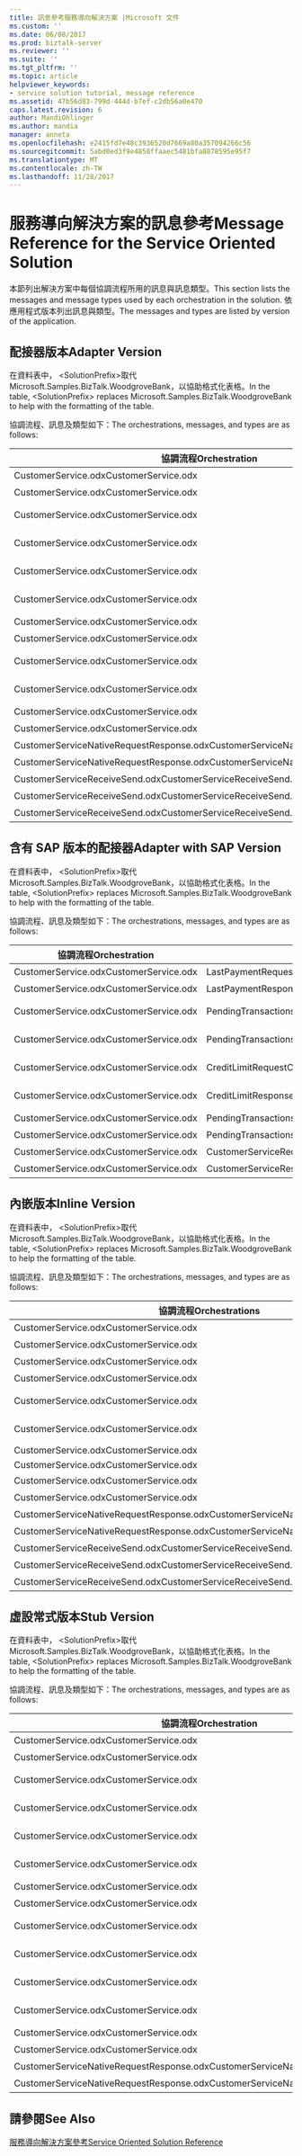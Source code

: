 ```yaml
---
title: 訊息參考服務導向解決方案 |Microsoft 文件
ms.custom: ''
ms.date: 06/08/2017
ms.prod: biztalk-server
ms.reviewer: ''
ms.suite: ''
ms.tgt_pltfrm: ''
ms.topic: article
helpviewer_keywords:
- service solution tutorial, message reference
ms.assetid: 47b56d83-799d-444d-b7ef-c2db56a0e470
caps.latest.revision: 6
author: MandiOhlinger
ms.author: mandia
manager: anneta
ms.openlocfilehash: e2415fd7e48c3936520d7669a80a357094266c56
ms.sourcegitcommit: 5abd0ed3f9e4858ffaaec5481bfa8878595e95f7
ms.translationtype: MT
ms.contentlocale: zh-TW
ms.lasthandoff: 11/28/2017
---
```

# <a name="message-reference-for-the-service-oriented-solution"></a><span data-ttu-id="d2afd-102">服務導向解決方案的訊息參考</span><span class="sxs-lookup"><span data-stu-id="d2afd-102">Message Reference for the Service Oriented Solution</span></span>
<span data-ttu-id="d2afd-103">本節列出解決方案中每個協調流程所用的訊息與訊息類型。</span><span class="sxs-lookup"><span data-stu-id="d2afd-103">This section lists the messages and message types used by each orchestration in the solution.</span></span> <span data-ttu-id="d2afd-104">依應用程式版本列出訊息與類型。</span><span class="sxs-lookup"><span data-stu-id="d2afd-104">The messages and types are listed by version of the application.</span></span>  
  
## <a name="adapter-version"></a><span data-ttu-id="d2afd-105">配接器版本</span><span class="sxs-lookup"><span data-stu-id="d2afd-105">Adapter Version</span></span>  
 <span data-ttu-id="d2afd-106">在資料表中， \<SolutionPrefix\>取代 Microsoft.Samples.BizTalk.WoodgroveBank，以協助格式化表格。</span><span class="sxs-lookup"><span data-stu-id="d2afd-106">In the table, \<SolutionPrefix\> replaces Microsoft.Samples.BizTalk.WoodgroveBank to help with the formatting of the table.</span></span>  
  
 <span data-ttu-id="d2afd-107">協調流程、訊息及類型如下：</span><span class="sxs-lookup"><span data-stu-id="d2afd-107">The orchestrations, messages, and types are as follows:</span></span>  
  
|<span data-ttu-id="d2afd-108">協調流程</span><span class="sxs-lookup"><span data-stu-id="d2afd-108">Orchestration</span></span>|<span data-ttu-id="d2afd-109">訊息</span><span class="sxs-lookup"><span data-stu-id="d2afd-109">Message</span></span>|<span data-ttu-id="d2afd-110">訊息類型</span><span class="sxs-lookup"><span data-stu-id="d2afd-110">Message Type</span></span>|  
|-------------------|-------------|------------------|  
|<span data-ttu-id="d2afd-111">CustomerService.odx</span><span class="sxs-lookup"><span data-stu-id="d2afd-111">CustomerService.odx</span></span>|<span data-ttu-id="d2afd-112">LastPaymentRequest</span><span class="sxs-lookup"><span data-stu-id="d2afd-112">LastPaymentRequest</span></span>|<span data-ttu-id="d2afd-113">\<SolutionPrefix\>。Schemas.LastPaymentRequest</span><span class="sxs-lookup"><span data-stu-id="d2afd-113">\<SolutionPrefix\>.Schemas.LastPaymentRequest</span></span>|  
|<span data-ttu-id="d2afd-114">CustomerService.odx</span><span class="sxs-lookup"><span data-stu-id="d2afd-114">CustomerService.odx</span></span>|<span data-ttu-id="d2afd-115">LastPaymentResponse</span><span class="sxs-lookup"><span data-stu-id="d2afd-115">LastPaymentResponse</span></span>|<span data-ttu-id="d2afd-116">\<SolutionPrefix\>。Schemas.LastPaymentResponse</span><span class="sxs-lookup"><span data-stu-id="d2afd-116">\<SolutionPrefix\>.Schemas.LastPaymentResponse</span></span>|  
|<span data-ttu-id="d2afd-117">CustomerService.odx</span><span class="sxs-lookup"><span data-stu-id="d2afd-117">CustomerService.odx</span></span>|<span data-ttu-id="d2afd-118">PendingTransactionsWSRequest</span><span class="sxs-lookup"><span data-stu-id="d2afd-118">PendingTransactionsWSRequest</span></span>|<span data-ttu-id="d2afd-119">\<SolutionPrefix\>。Orchestrations.Adapter.PendTransWS.PendingTransactionsWebService_。GetPendingTransactions_request</span><span class="sxs-lookup"><span data-stu-id="d2afd-119">\<SolutionPrefix\>.Orchestrations.Adapter.PendTransWS.PendingTransactionsWebService_.GetPendingTransactions_request</span></span>|  
|<span data-ttu-id="d2afd-120">CustomerService.odx</span><span class="sxs-lookup"><span data-stu-id="d2afd-120">CustomerService.odx</span></span>|<span data-ttu-id="d2afd-121">PendingTransactionsWSResponse</span><span class="sxs-lookup"><span data-stu-id="d2afd-121">PendingTransactionsWSResponse</span></span>|<span data-ttu-id="d2afd-122">\<SolutionPrefix\>。Orchestrations.Adapter.PendTransWS.PendingTransactionsWebService_。GetPendingTransactions_response</span><span class="sxs-lookup"><span data-stu-id="d2afd-122">\<SolutionPrefix\>.Orchestrations.Adapter.PendTransWS.PendingTransactionsWebService_.GetPendingTransactions_response</span></span>|  
|<span data-ttu-id="d2afd-123">CustomerService.odx</span><span class="sxs-lookup"><span data-stu-id="d2afd-123">CustomerService.odx</span></span>|<span data-ttu-id="d2afd-124">CreditLimitRequest</span><span class="sxs-lookup"><span data-stu-id="d2afd-124">CreditLimitRequest</span></span>|<span data-ttu-id="d2afd-125">\<SolutionPrefix\>。Schemas.BAPI_BANKACCT_GET_DETAIL。BAPI_BANKACCT_GET_DETAIL_Request</span><span class="sxs-lookup"><span data-stu-id="d2afd-125">\<SolutionPrefix\>.Schemas.BAPI_BANKACCT_GET_DETAIL.BAPI_BANKACCT_GET_DETAIL_Request</span></span>|  
|<span data-ttu-id="d2afd-126">CustomerService.odx</span><span class="sxs-lookup"><span data-stu-id="d2afd-126">CustomerService.odx</span></span>|<span data-ttu-id="d2afd-127">CreditLimitResponse</span><span class="sxs-lookup"><span data-stu-id="d2afd-127">CreditLimitResponse</span></span>|<span data-ttu-id="d2afd-128">\<SolutionPrefix\>。Schemas.BAPI_BANKACCT_GET_DETAIL。BAPI_BANKACCT_GET_DETAIL_Response</span><span class="sxs-lookup"><span data-stu-id="d2afd-128">\<SolutionPrefix\>.Schemas.BAPI_BANKACCT_GET_DETAIL.BAPI_BANKACCT_GET_DETAIL_Response</span></span>|  
|<span data-ttu-id="d2afd-129">CustomerService.odx</span><span class="sxs-lookup"><span data-stu-id="d2afd-129">CustomerService.odx</span></span>|<span data-ttu-id="d2afd-130">PendingTransactionsRequest</span><span class="sxs-lookup"><span data-stu-id="d2afd-130">PendingTransactionsRequest</span></span>|<span data-ttu-id="d2afd-131">\<SolutionPrefix\>。Schemas.PendingTransactionsRequest</span><span class="sxs-lookup"><span data-stu-id="d2afd-131">\<SolutionPrefix\>.Schemas.PendingTransactionsRequest</span></span>|  
|<span data-ttu-id="d2afd-132">CustomerService.odx</span><span class="sxs-lookup"><span data-stu-id="d2afd-132">CustomerService.odx</span></span>|<span data-ttu-id="d2afd-133">PendingTransactionsResponse</span><span class="sxs-lookup"><span data-stu-id="d2afd-133">PendingTransactionsResponse</span></span>|<span data-ttu-id="d2afd-134">\<SolutionPrefix\>。Schemas.PendingTransactionsResponse</span><span class="sxs-lookup"><span data-stu-id="d2afd-134">\<SolutionPrefix\>.Schemas.PendingTransactionsResponse</span></span>|  
|<span data-ttu-id="d2afd-135">CustomerService.odx</span><span class="sxs-lookup"><span data-stu-id="d2afd-135">CustomerService.odx</span></span>|<span data-ttu-id="d2afd-136">StubSAPWebServiceRequest</span><span class="sxs-lookup"><span data-stu-id="d2afd-136">StubSAPWebServiceRequest</span></span>|<span data-ttu-id="d2afd-137">\<SolutionPrefix\>。Orchestrations.Adapter.StubSAPWS.StubSAPWS_。GetAccountDetails_request</span><span class="sxs-lookup"><span data-stu-id="d2afd-137">\<SolutionPrefix\>.Orchestrations.Adapter.StubSAPWS.StubSAPWS_.GetAccountDetails_request</span></span>|  
|<span data-ttu-id="d2afd-138">CustomerService.odx</span><span class="sxs-lookup"><span data-stu-id="d2afd-138">CustomerService.odx</span></span>|<span data-ttu-id="d2afd-139">StubSAPWebServiceResponse</span><span class="sxs-lookup"><span data-stu-id="d2afd-139">StubSAPWebServiceResponse</span></span>|<span data-ttu-id="d2afd-140">\<SolutionPrefix\>。Orchestrations.Adapter.StubSAPWS.StubSAPWS_。GetAccountDetails_response</span><span class="sxs-lookup"><span data-stu-id="d2afd-140">\<SolutionPrefix\>.Orchestrations.Adapter.StubSAPWS.StubSAPWS_.GetAccountDetails_response</span></span>|  
|<span data-ttu-id="d2afd-141">CustomerService.odx</span><span class="sxs-lookup"><span data-stu-id="d2afd-141">CustomerService.odx</span></span>|<span data-ttu-id="d2afd-142">CustomerServiceRequest</span><span class="sxs-lookup"><span data-stu-id="d2afd-142">CustomerServiceRequest</span></span>|<span data-ttu-id="d2afd-143">\<SolutionPrefix\>。Schemas.CustomerServiceRequest</span><span class="sxs-lookup"><span data-stu-id="d2afd-143">\<SolutionPrefix\>.Schemas.CustomerServiceRequest</span></span>|  
|<span data-ttu-id="d2afd-144">CustomerService.odx</span><span class="sxs-lookup"><span data-stu-id="d2afd-144">CustomerService.odx</span></span>|<span data-ttu-id="d2afd-145">CustomerServiceResponse</span><span class="sxs-lookup"><span data-stu-id="d2afd-145">CustomerServiceResponse</span></span>|<span data-ttu-id="d2afd-146">\<SolutionPrefix\>。Schemas.CustomerServiceResponse</span><span class="sxs-lookup"><span data-stu-id="d2afd-146">\<SolutionPrefix\>.Schemas.CustomerServiceResponse</span></span>|  
|<span data-ttu-id="d2afd-147">CustomerServiceNativeRequestResponse.odx</span><span class="sxs-lookup"><span data-stu-id="d2afd-147">CustomerServiceNativeRequestResponse.odx</span></span>|<span data-ttu-id="d2afd-148">CustomerServiceRequest</span><span class="sxs-lookup"><span data-stu-id="d2afd-148">CustomerServiceRequest</span></span>|<span data-ttu-id="d2afd-149">\<SolutionPrefix\>。Schemas.CustomerServiceRequest</span><span class="sxs-lookup"><span data-stu-id="d2afd-149">\<SolutionPrefix\>.Schemas.CustomerServiceRequest</span></span>|  
|<span data-ttu-id="d2afd-150">CustomerServiceNativeRequestResponse.odx</span><span class="sxs-lookup"><span data-stu-id="d2afd-150">CustomerServiceNativeRequestResponse.odx</span></span>|<span data-ttu-id="d2afd-151">CustomerServiceResponse</span><span class="sxs-lookup"><span data-stu-id="d2afd-151">CustomerServiceResponse</span></span>|<span data-ttu-id="d2afd-152">\<SolutionPrefix\>。Schemas.CustomerServiceResponse</span><span class="sxs-lookup"><span data-stu-id="d2afd-152">\<SolutionPrefix\>.Schemas.CustomerServiceResponse</span></span>|  
|<span data-ttu-id="d2afd-153">CustomerServiceReceiveSend.odx</span><span class="sxs-lookup"><span data-stu-id="d2afd-153">CustomerServiceReceiveSend.odx</span></span>|<span data-ttu-id="d2afd-154">CustomerServiceResponse2</span><span class="sxs-lookup"><span data-stu-id="d2afd-154">CustomerServiceResponse2</span></span>|<span data-ttu-id="d2afd-155">\<SolutionPrefix\>。Schemas.CustomerServiceResponse</span><span class="sxs-lookup"><span data-stu-id="d2afd-155">\<SolutionPrefix\>.Schemas.CustomerServiceResponse</span></span>|  
|<span data-ttu-id="d2afd-156">CustomerServiceReceiveSend.odx</span><span class="sxs-lookup"><span data-stu-id="d2afd-156">CustomerServiceReceiveSend.odx</span></span>|<span data-ttu-id="d2afd-157">CustomerServiceResponse</span><span class="sxs-lookup"><span data-stu-id="d2afd-157">CustomerServiceResponse</span></span>|<span data-ttu-id="d2afd-158">\<SolutionPrefix\>。Schemas.CustomerServiceResponse</span><span class="sxs-lookup"><span data-stu-id="d2afd-158">\<SolutionPrefix\>.Schemas.CustomerServiceResponse</span></span>|  
|<span data-ttu-id="d2afd-159">CustomerServiceReceiveSend.odx</span><span class="sxs-lookup"><span data-stu-id="d2afd-159">CustomerServiceReceiveSend.odx</span></span>|<span data-ttu-id="d2afd-160">CustomerServiceRequest</span><span class="sxs-lookup"><span data-stu-id="d2afd-160">CustomerServiceRequest</span></span>|<span data-ttu-id="d2afd-161">\<SolutionPrefix\>。Schemas.CustomerServiceRequest</span><span class="sxs-lookup"><span data-stu-id="d2afd-161">\<SolutionPrefix\>.Schemas.CustomerServiceRequest</span></span>|  
  
## <a name="adapter-with-sap-version"></a><span data-ttu-id="d2afd-162">含有 SAP 版本的配接器</span><span class="sxs-lookup"><span data-stu-id="d2afd-162">Adapter with SAP Version</span></span>  
 <span data-ttu-id="d2afd-163">在資料表中， \<SolutionPrefix\>取代 Microsoft.Samples.BizTalk.WoodgroveBank，以協助格式化表格。</span><span class="sxs-lookup"><span data-stu-id="d2afd-163">In the table, \<SolutionPrefix\> replaces Microsoft.Samples.BizTalk.WoodgroveBank to help with the formatting of the table.</span></span>  
  
 <span data-ttu-id="d2afd-164">協調流程、訊息及類型如下：</span><span class="sxs-lookup"><span data-stu-id="d2afd-164">The orchestrations, messages, and types are as follows:</span></span>  
  
|<span data-ttu-id="d2afd-165">協調流程</span><span class="sxs-lookup"><span data-stu-id="d2afd-165">Orchestration</span></span>|<span data-ttu-id="d2afd-166">訊息</span><span class="sxs-lookup"><span data-stu-id="d2afd-166">Message</span></span>|<span data-ttu-id="d2afd-167">訊息類型</span><span class="sxs-lookup"><span data-stu-id="d2afd-167">Message Type</span></span>|  
|-------------------|-------------|------------------|  
|<span data-ttu-id="d2afd-168">CustomerService.odx</span><span class="sxs-lookup"><span data-stu-id="d2afd-168">CustomerService.odx</span></span>|<span data-ttu-id="d2afd-169">LastPaymentRequest</span><span class="sxs-lookup"><span data-stu-id="d2afd-169">LastPaymentRequest</span></span>|<span data-ttu-id="d2afd-170">\<SolutionPrefix\>。Schemas.LastPaymentRequest</span><span class="sxs-lookup"><span data-stu-id="d2afd-170">\<SolutionPrefix\>.Schemas.LastPaymentRequest</span></span>|  
|<span data-ttu-id="d2afd-171">CustomerService.odx</span><span class="sxs-lookup"><span data-stu-id="d2afd-171">CustomerService.odx</span></span>|<span data-ttu-id="d2afd-172">LastPaymentResponse</span><span class="sxs-lookup"><span data-stu-id="d2afd-172">LastPaymentResponse</span></span>|<span data-ttu-id="d2afd-173">\<SolutionPrefix\>。Schemas.LastPaymentResponse</span><span class="sxs-lookup"><span data-stu-id="d2afd-173">\<SolutionPrefix\>.Schemas.LastPaymentResponse</span></span>|  
|<span data-ttu-id="d2afd-174">CustomerService.odx</span><span class="sxs-lookup"><span data-stu-id="d2afd-174">CustomerService.odx</span></span>|<span data-ttu-id="d2afd-175">PendingTransactionsWSRequest</span><span class="sxs-lookup"><span data-stu-id="d2afd-175">PendingTransactionsWSRequest</span></span>|<span data-ttu-id="d2afd-176">\<SolutionPrefix\>。Orchestrations.Adapter.PendTransWS.PendingTransactionsWebService_。GetPendingTransactions_request</span><span class="sxs-lookup"><span data-stu-id="d2afd-176">\<SolutionPrefix\>.Orchestrations.Adapter.PendTransWS.PendingTransactionsWebService_.GetPendingTransactions_request</span></span>|  
|<span data-ttu-id="d2afd-177">CustomerService.odx</span><span class="sxs-lookup"><span data-stu-id="d2afd-177">CustomerService.odx</span></span>|<span data-ttu-id="d2afd-178">PendingTransactionsWSResponse</span><span class="sxs-lookup"><span data-stu-id="d2afd-178">PendingTransactionsWSResponse</span></span>|<span data-ttu-id="d2afd-179">\<SolutionPrefix\>。Orchestrations.Adapter.PendTransWS.PendingTransactionsWebService_。GetPendingTransactions_response</span><span class="sxs-lookup"><span data-stu-id="d2afd-179">\<SolutionPrefix\>.Orchestrations.Adapter.PendTransWS.PendingTransactionsWebService_.GetPendingTransactions_response</span></span>|  
|<span data-ttu-id="d2afd-180">CustomerService.odx</span><span class="sxs-lookup"><span data-stu-id="d2afd-180">CustomerService.odx</span></span>|<span data-ttu-id="d2afd-181">CreditLimitRequest</span><span class="sxs-lookup"><span data-stu-id="d2afd-181">CreditLimitRequest</span></span>|<span data-ttu-id="d2afd-182">\<SolutionPrefix\>。Schemas.BAPI_BANKACCT_GET_DETAIL。BAPI_BANKACCT_GET_DETAIL_Request</span><span class="sxs-lookup"><span data-stu-id="d2afd-182">\<SolutionPrefix\>.Schemas.BAPI_BANKACCT_GET_DETAIL.BAPI_BANKACCT_GET_DETAIL_Request</span></span>|  
|<span data-ttu-id="d2afd-183">CustomerService.odx</span><span class="sxs-lookup"><span data-stu-id="d2afd-183">CustomerService.odx</span></span>|<span data-ttu-id="d2afd-184">CreditLimitResponse</span><span class="sxs-lookup"><span data-stu-id="d2afd-184">CreditLimitResponse</span></span>|<span data-ttu-id="d2afd-185">\<SolutionPrefix\>。Schemas.BAPI_BANKACCT_GET_DETAIL。BAPI_BANKACCT_GET_DETAIL_Response</span><span class="sxs-lookup"><span data-stu-id="d2afd-185">\<SolutionPrefix\>.Schemas.BAPI_BANKACCT_GET_DETAIL.BAPI_BANKACCT_GET_DETAIL_Response</span></span>|  
|<span data-ttu-id="d2afd-186">CustomerService.odx</span><span class="sxs-lookup"><span data-stu-id="d2afd-186">CustomerService.odx</span></span>|<span data-ttu-id="d2afd-187">PendingTransactionsRequest</span><span class="sxs-lookup"><span data-stu-id="d2afd-187">PendingTransactionsRequest</span></span>|<span data-ttu-id="d2afd-188">\<SolutionPrefix\>。Schemas.PendingTransactionsRequest</span><span class="sxs-lookup"><span data-stu-id="d2afd-188">\<SolutionPrefix\>.Schemas.PendingTransactionsRequest</span></span>|  
|<span data-ttu-id="d2afd-189">CustomerService.odx</span><span class="sxs-lookup"><span data-stu-id="d2afd-189">CustomerService.odx</span></span>|<span data-ttu-id="d2afd-190">PendingTransactionsResponse</span><span class="sxs-lookup"><span data-stu-id="d2afd-190">PendingTransactionsResponse</span></span>|<span data-ttu-id="d2afd-191">\<SolutionPrefix\>。Schemas.PendingTransactionsResponse</span><span class="sxs-lookup"><span data-stu-id="d2afd-191">\<SolutionPrefix\>.Schemas.PendingTransactionsResponse</span></span>|  
|<span data-ttu-id="d2afd-192">CustomerService.odx</span><span class="sxs-lookup"><span data-stu-id="d2afd-192">CustomerService.odx</span></span>|<span data-ttu-id="d2afd-193">CustomerServiceRequest</span><span class="sxs-lookup"><span data-stu-id="d2afd-193">CustomerServiceRequest</span></span>|<span data-ttu-id="d2afd-194">\<SolutionPrefix\>。Schemas.CustomerServiceRequest</span><span class="sxs-lookup"><span data-stu-id="d2afd-194">\<SolutionPrefix\>.Schemas.CustomerServiceRequest</span></span>|  
|<span data-ttu-id="d2afd-195">CustomerService.odx</span><span class="sxs-lookup"><span data-stu-id="d2afd-195">CustomerService.odx</span></span>|<span data-ttu-id="d2afd-196">CustomerServiceResponse</span><span class="sxs-lookup"><span data-stu-id="d2afd-196">CustomerServiceResponse</span></span>|<span data-ttu-id="d2afd-197">\<SolutionPrefix\>。Schemas.CustomerServiceResponse</span><span class="sxs-lookup"><span data-stu-id="d2afd-197">\<SolutionPrefix\>.Schemas.CustomerServiceResponse</span></span>|  
  
## <a name="inline-version"></a><span data-ttu-id="d2afd-198">內嵌版本</span><span class="sxs-lookup"><span data-stu-id="d2afd-198">Inline Version</span></span>  
 <span data-ttu-id="d2afd-199">在資料表中， \<SolutionPrefix\>取代 Microsoft.Samples.BizTalk.WoodgroveBank，以協助格式化表格。</span><span class="sxs-lookup"><span data-stu-id="d2afd-199">In the table, \<SolutionPrefix\> replaces Microsoft.Samples.BizTalk.WoodgroveBank to help the formatting of the table.</span></span>  
  
 <span data-ttu-id="d2afd-200">協調流程、訊息及類型如下：</span><span class="sxs-lookup"><span data-stu-id="d2afd-200">The orchestrations, messages, and types are as follows:</span></span>  
  
|<span data-ttu-id="d2afd-201">協調流程</span><span class="sxs-lookup"><span data-stu-id="d2afd-201">Orchestrations</span></span>|<span data-ttu-id="d2afd-202">訊息</span><span class="sxs-lookup"><span data-stu-id="d2afd-202">Message</span></span>|<span data-ttu-id="d2afd-203">訊息類型</span><span class="sxs-lookup"><span data-stu-id="d2afd-203">Message Type</span></span>|  
|--------------------|-------------|------------------|  
|<span data-ttu-id="d2afd-204">CustomerService.odx</span><span class="sxs-lookup"><span data-stu-id="d2afd-204">CustomerService.odx</span></span>|<span data-ttu-id="d2afd-205">LastPaymentRequest</span><span class="sxs-lookup"><span data-stu-id="d2afd-205">LastPaymentRequest</span></span>|<span data-ttu-id="d2afd-206">\<SolutionPrefix\>。Schemas.LastPaymentRequest</span><span class="sxs-lookup"><span data-stu-id="d2afd-206">\<SolutionPrefix\>.Schemas.LastPaymentRequest</span></span>|  
|<span data-ttu-id="d2afd-207">CustomerService.odx</span><span class="sxs-lookup"><span data-stu-id="d2afd-207">CustomerService.odx</span></span>|<span data-ttu-id="d2afd-208">LastPaymentResponse</span><span class="sxs-lookup"><span data-stu-id="d2afd-208">LastPaymentResponse</span></span>|<span data-ttu-id="d2afd-209">\<SolutionPrefix\>。Schemas.LastPaymentResponse</span><span class="sxs-lookup"><span data-stu-id="d2afd-209">\<SolutionPrefix\>.Schemas.LastPaymentResponse</span></span>|  
|<span data-ttu-id="d2afd-210">CustomerService.odx</span><span class="sxs-lookup"><span data-stu-id="d2afd-210">CustomerService.odx</span></span>|<span data-ttu-id="d2afd-211">PendingTransactionsWSRequest</span><span class="sxs-lookup"><span data-stu-id="d2afd-211">PendingTransactionsWSRequest</span></span>|<span data-ttu-id="d2afd-212">\<SolutionPrefix\>。Schemas.PendingTransactionsRequest</span><span class="sxs-lookup"><span data-stu-id="d2afd-212">\<SolutionPrefix\>.Schemas.PendingTransactionsRequest</span></span>|  
|<span data-ttu-id="d2afd-213">CustomerService.odx</span><span class="sxs-lookup"><span data-stu-id="d2afd-213">CustomerService.odx</span></span>|<span data-ttu-id="d2afd-214">PendingTransactionsWSResponse</span><span class="sxs-lookup"><span data-stu-id="d2afd-214">PendingTransactionsWSResponse</span></span>|<span data-ttu-id="d2afd-215">\<SolutionPrefix\>。Schemas.PendingTransactionsResponse</span><span class="sxs-lookup"><span data-stu-id="d2afd-215">\<SolutionPrefix\>.Schemas.PendingTransactionsResponse</span></span>|  
|<span data-ttu-id="d2afd-216">CustomerService.odx</span><span class="sxs-lookup"><span data-stu-id="d2afd-216">CustomerService.odx</span></span>|<span data-ttu-id="d2afd-217">CreditLimitRequest</span><span class="sxs-lookup"><span data-stu-id="d2afd-217">CreditLimitRequest</span></span>|<span data-ttu-id="d2afd-218">\<SolutionPrefix\>。Schemas.BAPI_BANKACCT_GET_DETAIL。BAPI_BANKACCT_GET_DETAIL_Request</span><span class="sxs-lookup"><span data-stu-id="d2afd-218">\<SolutionPrefix\>.Schemas.BAPI_BANKACCT_GET_DETAIL.BAPI_BANKACCT_GET_DETAIL_Request</span></span>|  
|<span data-ttu-id="d2afd-219">CustomerService.odx</span><span class="sxs-lookup"><span data-stu-id="d2afd-219">CustomerService.odx</span></span>|<span data-ttu-id="d2afd-220">CreditLimitResponse</span><span class="sxs-lookup"><span data-stu-id="d2afd-220">CreditLimitResponse</span></span>|<span data-ttu-id="d2afd-221">\<SolutionPrefix\>。Schemas.BAPI_BANKACCT_GET_DETAIL。BAPI_BANKACCT_GET_DETAIL_Response</span><span class="sxs-lookup"><span data-stu-id="d2afd-221">\<SolutionPrefix\>.Schemas.BAPI_BANKACCT_GET_DETAIL.BAPI_BANKACCT_GET_DETAIL_Response</span></span>|  
|<span data-ttu-id="d2afd-222">CustomerService.odx</span><span class="sxs-lookup"><span data-stu-id="d2afd-222">CustomerService.odx</span></span>|<span data-ttu-id="d2afd-223">LastPaymentRequestAfterSendPipeline</span><span class="sxs-lookup"><span data-stu-id="d2afd-223">LastPaymentRequestAfterSendPipeline</span></span>|<span data-ttu-id="d2afd-224">System.Xml.XmlDocument</span><span class="sxs-lookup"><span data-stu-id="d2afd-224">System.Xml.XmlDocument</span></span>|  
|<span data-ttu-id="d2afd-225">CustomerService.odx</span><span class="sxs-lookup"><span data-stu-id="d2afd-225">CustomerService.odx</span></span>|<span data-ttu-id="d2afd-226">LastPaymentResponseBeforeReceivePipeline</span><span class="sxs-lookup"><span data-stu-id="d2afd-226">LastPaymentResponseBeforeReceivePipeline</span></span>|<span data-ttu-id="d2afd-227">System.Xml.XmlDocument</span><span class="sxs-lookup"><span data-stu-id="d2afd-227">System.Xml.XmlDocument</span></span>|  
|<span data-ttu-id="d2afd-228">CustomerService.odx</span><span class="sxs-lookup"><span data-stu-id="d2afd-228">CustomerService.odx</span></span>|<span data-ttu-id="d2afd-229">CustomerServiceRequest</span><span class="sxs-lookup"><span data-stu-id="d2afd-229">CustomerServiceRequest</span></span>|<span data-ttu-id="d2afd-230">\<SolutionPrefix\>。Schemas.CustomerServiceRequest</span><span class="sxs-lookup"><span data-stu-id="d2afd-230">\<SolutionPrefix\>.Schemas.CustomerServiceRequest</span></span>|  
|<span data-ttu-id="d2afd-231">CustomerService.odx</span><span class="sxs-lookup"><span data-stu-id="d2afd-231">CustomerService.odx</span></span>|<span data-ttu-id="d2afd-232">CustomerServiceResponse</span><span class="sxs-lookup"><span data-stu-id="d2afd-232">CustomerServiceResponse</span></span>|<span data-ttu-id="d2afd-233">\<SolutionPrefix\>。Schemas.CustomerServiceResponse</span><span class="sxs-lookup"><span data-stu-id="d2afd-233">\<SolutionPrefix\>.Schemas.CustomerServiceResponse</span></span>|  
|<span data-ttu-id="d2afd-234">CustomerServiceNativeRequestResponse.odx</span><span class="sxs-lookup"><span data-stu-id="d2afd-234">CustomerServiceNativeRequestResponse.odx</span></span>|<span data-ttu-id="d2afd-235">CustomerServiceRequest</span><span class="sxs-lookup"><span data-stu-id="d2afd-235">CustomerServiceRequest</span></span>|<span data-ttu-id="d2afd-236">\<SolutionPrefix\>。Schemas.CustomerServiceRequest</span><span class="sxs-lookup"><span data-stu-id="d2afd-236">\<SolutionPrefix\>.Schemas.CustomerServiceRequest</span></span>|  
|<span data-ttu-id="d2afd-237">CustomerServiceNativeRequestResponse.odx</span><span class="sxs-lookup"><span data-stu-id="d2afd-237">CustomerServiceNativeRequestResponse.odx</span></span>|<span data-ttu-id="d2afd-238">CustomerServiceResponse</span><span class="sxs-lookup"><span data-stu-id="d2afd-238">CustomerServiceResponse</span></span>|<span data-ttu-id="d2afd-239">\<SolutionPrefix\>。Schemas.CustomerServiceResponse</span><span class="sxs-lookup"><span data-stu-id="d2afd-239">\<SolutionPrefix\>.Schemas.CustomerServiceResponse</span></span>|  
|<span data-ttu-id="d2afd-240">CustomerServiceReceiveSend.odx</span><span class="sxs-lookup"><span data-stu-id="d2afd-240">CustomerServiceReceiveSend.odx</span></span>|<span data-ttu-id="d2afd-241">CustomerServiceResponse2</span><span class="sxs-lookup"><span data-stu-id="d2afd-241">CustomerServiceResponse2</span></span>|<span data-ttu-id="d2afd-242">\<SolutionPrefix\>。Schemas.CustomerServiceResponse</span><span class="sxs-lookup"><span data-stu-id="d2afd-242">\<SolutionPrefix\>.Schemas.CustomerServiceResponse</span></span>|  
|<span data-ttu-id="d2afd-243">CustomerServiceReceiveSend.odx</span><span class="sxs-lookup"><span data-stu-id="d2afd-243">CustomerServiceReceiveSend.odx</span></span>|<span data-ttu-id="d2afd-244">CustomerServiceResponse</span><span class="sxs-lookup"><span data-stu-id="d2afd-244">CustomerServiceResponse</span></span>|<span data-ttu-id="d2afd-245">\<SolutionPrefix\>。Schemas.CustomerServiceResponse</span><span class="sxs-lookup"><span data-stu-id="d2afd-245">\<SolutionPrefix\>.Schemas.CustomerServiceResponse</span></span>|  
|<span data-ttu-id="d2afd-246">CustomerServiceReceiveSend.odx</span><span class="sxs-lookup"><span data-stu-id="d2afd-246">CustomerServiceReceiveSend.odx</span></span>|<span data-ttu-id="d2afd-247">CustomerServiceRequest</span><span class="sxs-lookup"><span data-stu-id="d2afd-247">CustomerServiceRequest</span></span>|<span data-ttu-id="d2afd-248">\<SolutionPrefix\>。Schemas.CustomerServiceRequest</span><span class="sxs-lookup"><span data-stu-id="d2afd-248">\<SolutionPrefix\>.Schemas.CustomerServiceRequest</span></span>|  
  
## <a name="stub-version"></a><span data-ttu-id="d2afd-249">虛設常式版本</span><span class="sxs-lookup"><span data-stu-id="d2afd-249">Stub Version</span></span>  
 <span data-ttu-id="d2afd-250">在資料表中， \<SolutionPrefix\>取代 Microsoft.Samples.BizTalk.WoodgroveBank，以協助格式化表格。</span><span class="sxs-lookup"><span data-stu-id="d2afd-250">In the table, \<SolutionPrefix\> replaces Microsoft.Samples.BizTalk.WoodgroveBank to help the formatting of the table.</span></span>  
  
 <span data-ttu-id="d2afd-251">協調流程、訊息及類型如下：</span><span class="sxs-lookup"><span data-stu-id="d2afd-251">The orchestrations, messages, and types are as follows:</span></span>  
  
|<span data-ttu-id="d2afd-252">協調流程</span><span class="sxs-lookup"><span data-stu-id="d2afd-252">Orchestration</span></span>|<span data-ttu-id="d2afd-253">訊息</span><span class="sxs-lookup"><span data-stu-id="d2afd-253">Message</span></span>|<span data-ttu-id="d2afd-254">訊息類型</span><span class="sxs-lookup"><span data-stu-id="d2afd-254">Message Type</span></span>|  
|-------------------|-------------|------------------|  
|<span data-ttu-id="d2afd-255">CustomerService.odx</span><span class="sxs-lookup"><span data-stu-id="d2afd-255">CustomerService.odx</span></span>|<span data-ttu-id="d2afd-256">LastPaymentRequest</span><span class="sxs-lookup"><span data-stu-id="d2afd-256">LastPaymentRequest</span></span>|<span data-ttu-id="d2afd-257">\<SolutionPrefix\>。Schemas.LastPaymentRequest</span><span class="sxs-lookup"><span data-stu-id="d2afd-257">\<SolutionPrefix\>.Schemas.LastPaymentRequest</span></span>|  
|<span data-ttu-id="d2afd-258">CustomerService.odx</span><span class="sxs-lookup"><span data-stu-id="d2afd-258">CustomerService.odx</span></span>|<span data-ttu-id="d2afd-259">LastPaymentResponse</span><span class="sxs-lookup"><span data-stu-id="d2afd-259">LastPaymentResponse</span></span>|<span data-ttu-id="d2afd-260">\<SolutionPrefix\>。Schemas.LastPaymentResponse</span><span class="sxs-lookup"><span data-stu-id="d2afd-260">\<SolutionPrefix\>.Schemas.LastPaymentResponse</span></span>|  
|<span data-ttu-id="d2afd-261">CustomerService.odx</span><span class="sxs-lookup"><span data-stu-id="d2afd-261">CustomerService.odx</span></span>|<span data-ttu-id="d2afd-262">PendingTransactionsWSRequest</span><span class="sxs-lookup"><span data-stu-id="d2afd-262">PendingTransactionsWSRequest</span></span>|<span data-ttu-id="d2afd-263">\<SolutionPrefix\>。Orchestrations.Stubbed.StubPendTransWS.StubPendingTransactionsWebService_。GetPendingTransactions_request</span><span class="sxs-lookup"><span data-stu-id="d2afd-263">\<SolutionPrefix\>.Orchestrations.Stubbed.StubPendTransWS.StubPendingTransactionsWebService_.GetPendingTransactions_request</span></span>|  
|<span data-ttu-id="d2afd-264">CustomerService.odx</span><span class="sxs-lookup"><span data-stu-id="d2afd-264">CustomerService.odx</span></span>|<span data-ttu-id="d2afd-265">PendingTransactionsWSResponse</span><span class="sxs-lookup"><span data-stu-id="d2afd-265">PendingTransactionsWSResponse</span></span>|<span data-ttu-id="d2afd-266">\<SolutionPrefix\>。Orchestrations.Stubbed.StubPendTransWS.StubPendingTransactionsWebService_。GetPendingTransactions_response</span><span class="sxs-lookup"><span data-stu-id="d2afd-266">\<SolutionPrefix\>.Orchestrations.Stubbed.StubPendTransWS.StubPendingTransactionsWebService_.GetPendingTransactions_response</span></span>|  
|<span data-ttu-id="d2afd-267">CustomerService.odx</span><span class="sxs-lookup"><span data-stu-id="d2afd-267">CustomerService.odx</span></span>|<span data-ttu-id="d2afd-268">CreditLimitRequest</span><span class="sxs-lookup"><span data-stu-id="d2afd-268">CreditLimitRequest</span></span>|<span data-ttu-id="d2afd-269">\<SolutionPrefix\>。Schemas.BAPI_BANKACCT_GET_DETAIL。BAPI_BANKACCT_GET_DETAIL_Request</span><span class="sxs-lookup"><span data-stu-id="d2afd-269">\<SolutionPrefix\>.Schemas.BAPI_BANKACCT_GET_DETAIL.BAPI_BANKACCT_GET_DETAIL_Request</span></span>|  
|<span data-ttu-id="d2afd-270">CustomerService.odx</span><span class="sxs-lookup"><span data-stu-id="d2afd-270">CustomerService.odx</span></span>|<span data-ttu-id="d2afd-271">CreditLimitResponse</span><span class="sxs-lookup"><span data-stu-id="d2afd-271">CreditLimitResponse</span></span>|<span data-ttu-id="d2afd-272">\<SolutionPrefix\>。Schemas.BAPI_BANKACCT_GET_DETAIL。BAPI_BANKACCT_GET_DETAIL_Response</span><span class="sxs-lookup"><span data-stu-id="d2afd-272">\<SolutionPrefix\>.Schemas.BAPI_BANKACCT_GET_DETAIL.BAPI_BANKACCT_GET_DETAIL_Response</span></span>|  
|<span data-ttu-id="d2afd-273">CustomerService.odx</span><span class="sxs-lookup"><span data-stu-id="d2afd-273">CustomerService.odx</span></span>|<span data-ttu-id="d2afd-274">PendingTransactionsRequest</span><span class="sxs-lookup"><span data-stu-id="d2afd-274">PendingTransactionsRequest</span></span>|<span data-ttu-id="d2afd-275">\<SolutionPrefix\>。Schemas.PendingTransactionsRequest</span><span class="sxs-lookup"><span data-stu-id="d2afd-275">\<SolutionPrefix\>.Schemas.PendingTransactionsRequest</span></span>|  
|<span data-ttu-id="d2afd-276">CustomerService.odx</span><span class="sxs-lookup"><span data-stu-id="d2afd-276">CustomerService.odx</span></span>|<span data-ttu-id="d2afd-277">PendingTransactionsResponse</span><span class="sxs-lookup"><span data-stu-id="d2afd-277">PendingTransactionsResponse</span></span>|<span data-ttu-id="d2afd-278">\<SolutionPrefix\>。Schemas.PendingTransactionsResponse</span><span class="sxs-lookup"><span data-stu-id="d2afd-278">\<SolutionPrefix\>.Schemas.PendingTransactionsResponse</span></span>|  
|<span data-ttu-id="d2afd-279">CustomerService.odx</span><span class="sxs-lookup"><span data-stu-id="d2afd-279">CustomerService.odx</span></span>|<span data-ttu-id="d2afd-280">PaymentTrackerWSRequest</span><span class="sxs-lookup"><span data-stu-id="d2afd-280">PaymentTrackerWSRequest</span></span>|<span data-ttu-id="d2afd-281">\<SolutionPrefix\>。Orchestrations.Stubbed.StubPmntTrckWS.StubPaymentTrackerWebService_。GetLastPayments_request</span><span class="sxs-lookup"><span data-stu-id="d2afd-281">\<SolutionPrefix\>.Orchestrations.Stubbed.StubPmntTrckWS.StubPaymentTrackerWebService_.GetLastPayments_request</span></span>|  
|<span data-ttu-id="d2afd-282">CustomerService.odx</span><span class="sxs-lookup"><span data-stu-id="d2afd-282">CustomerService.odx</span></span>|<span data-ttu-id="d2afd-283">PaymentTrackerWSResponse</span><span class="sxs-lookup"><span data-stu-id="d2afd-283">PaymentTrackerWSResponse</span></span>|<span data-ttu-id="d2afd-284">\<SolutionPrefix\>。Orchestrations.Stubbed.StubPmntTrckWS.StubPaymentTrackerWebService_。GetLastPayments_response</span><span class="sxs-lookup"><span data-stu-id="d2afd-284">\<SolutionPrefix\>.Orchestrations.Stubbed.StubPmntTrckWS.StubPaymentTrackerWebService_.GetLastPayments_response</span></span>|  
|<span data-ttu-id="d2afd-285">CustomerService.odx</span><span class="sxs-lookup"><span data-stu-id="d2afd-285">CustomerService.odx</span></span>|<span data-ttu-id="d2afd-286">StubSAPWSRequest</span><span class="sxs-lookup"><span data-stu-id="d2afd-286">StubSAPWSRequest</span></span>|<span data-ttu-id="d2afd-287">\<SolutionPrefix\>。Orchestrations.Stubbed.StubSAPWS.StubSAPWS_。GetAccountDetails_request</span><span class="sxs-lookup"><span data-stu-id="d2afd-287">\<SolutionPrefix\>.Orchestrations.Stubbed.StubSAPWS.StubSAPWS_.GetAccountDetails_request</span></span>|  
|<span data-ttu-id="d2afd-288">CustomerService.odx</span><span class="sxs-lookup"><span data-stu-id="d2afd-288">CustomerService.odx</span></span>|<span data-ttu-id="d2afd-289">StubSAPWSResponse</span><span class="sxs-lookup"><span data-stu-id="d2afd-289">StubSAPWSResponse</span></span>|<span data-ttu-id="d2afd-290">\<SolutionPrefix\>。Orchestrations.Stubbed.StubSAPWS.StubSAPWS_。GetAccountDetails_response</span><span class="sxs-lookup"><span data-stu-id="d2afd-290">\<SolutionPrefix\>.Orchestrations.Stubbed.StubSAPWS.StubSAPWS_.GetAccountDetails_response</span></span>|  
|<span data-ttu-id="d2afd-291">CustomerService.odx</span><span class="sxs-lookup"><span data-stu-id="d2afd-291">CustomerService.odx</span></span>|<span data-ttu-id="d2afd-292">CustomerServiceRequest</span><span class="sxs-lookup"><span data-stu-id="d2afd-292">CustomerServiceRequest</span></span>|<span data-ttu-id="d2afd-293">\<SolutionPrefix\>。Schemas.CustomerServiceRequest</span><span class="sxs-lookup"><span data-stu-id="d2afd-293">\<SolutionPrefix\>.Schemas.CustomerServiceRequest</span></span>|  
|<span data-ttu-id="d2afd-294">CustomerService.odx</span><span class="sxs-lookup"><span data-stu-id="d2afd-294">CustomerService.odx</span></span>|<span data-ttu-id="d2afd-295">CustomerServiceResponse</span><span class="sxs-lookup"><span data-stu-id="d2afd-295">CustomerServiceResponse</span></span>|<span data-ttu-id="d2afd-296">\<SolutionPrefix\>。Schemas.CustomerServiceResponse</span><span class="sxs-lookup"><span data-stu-id="d2afd-296">\<SolutionPrefix\>.Schemas.CustomerServiceResponse</span></span>|  
|<span data-ttu-id="d2afd-297">CustomerServiceNativeRequestResponse.odx</span><span class="sxs-lookup"><span data-stu-id="d2afd-297">CustomerServiceNativeRequestResponse.odx</span></span>|<span data-ttu-id="d2afd-298">CustomerServiceRequest</span><span class="sxs-lookup"><span data-stu-id="d2afd-298">CustomerServiceRequest</span></span>|<span data-ttu-id="d2afd-299">\<SolutionPrefix\>。Schemas.CustomerServiceRequest</span><span class="sxs-lookup"><span data-stu-id="d2afd-299">\<SolutionPrefix\>.Schemas.CustomerServiceRequest</span></span>|  
|<span data-ttu-id="d2afd-300">CustomerServiceNativeRequestResponse.odx</span><span class="sxs-lookup"><span data-stu-id="d2afd-300">CustomerServiceNativeRequestResponse.odx</span></span>|<span data-ttu-id="d2afd-301">CustomerServiceResponse</span><span class="sxs-lookup"><span data-stu-id="d2afd-301">CustomerServiceResponse</span></span>|<span data-ttu-id="d2afd-302">\<SolutionPrefix\>。Schemas.CustomerServiceResponse</span><span class="sxs-lookup"><span data-stu-id="d2afd-302">\<SolutionPrefix\>.Schemas.CustomerServiceResponse</span></span>|  
  
## <a name="see-also"></a><span data-ttu-id="d2afd-303">請參閱</span><span class="sxs-lookup"><span data-stu-id="d2afd-303">See Also</span></span>  
 [<span data-ttu-id="d2afd-304">服務導向解決方案參考</span><span class="sxs-lookup"><span data-stu-id="d2afd-304">Service Oriented Solution Reference</span></span>](../core/service-oriented-solution-reference.md)